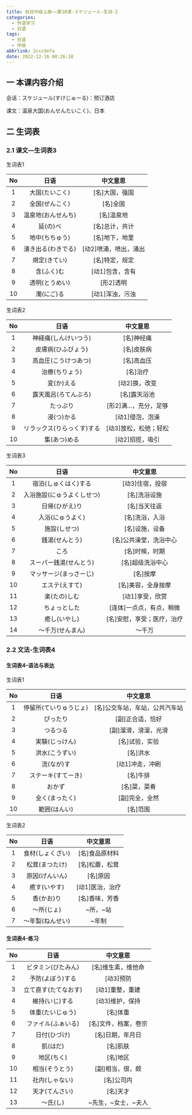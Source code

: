 ```yaml
---
title: 标日中级上册——第10课-スケジュール-生词-2
categories:
  - 外语学习
  - 日语
tags:
  - 日语
  - 中级
abbrlink: 2cccdefa
date: 2022-12-16 08:26:18
---
```

## 一 本课内容介绍

会话：スケジュール(すけじゅーる)：预订酒店

课文：温泉大国(おんせんたいこく)、日本

<!--more-->

## 二 生词表

### 2.1 课文—生词表3

生词表1

|  No  |        日语        |       中文意思        |
| :--: | :----------------: | :-------------------: |
|  1   |   大国(たいこく)   |    [名]大国，强国     |
|  2   |   全国(ぜんこく)   |       [名]全国        |
|  3   | 温泉地(おんせんち) |      [名]温泉地       |
|  4   |      延(の)べ      |    [名]总计，共计     |
|  5   |   地中(ちちゅう)   |    [名]地下，地里     |
|  6   | 湧き出る(わきでる) | [动2]喷涌，喷出，涌出 |
|  7   |    規定(きてい)    |    [名]特定，规定     |
|  8   |     含(ふく)む     |    [动1]包含，含有    |
|  9   |   透明(とうめい)   |       [形2]透明       |
|  10  |     濁(にご)る     |    [动1]浑浊，污浊    |

生词表2

|  No  |            日语            |        中文意思        |
| :--: | :------------------------: | :--------------------: |
|  1   |    神経痛(しんけいつう)    |       [名]神经痛       |
|  2   |     皮膚病(ひふびょう)     |       [名]皮肤病       |
|  3   |    高血圧(こうけつあつ)    |       [名]高血压       |
|  4   |       治療(ちりょう)       |        [名]治疗        |
|  5   |         変(か)える         |     [动2]换，改变      |
|  6   |    露天風呂(ろてんぶろ)    |      [名]露天浴池      |
|  7   |          たっぷり          | [形2]满...，充分，足够 |
|  8   |         浸(つ)かる         |    [动1]侵泡，泡澡     |
|  9   | リラックス(りらっくす)する | [动3]放松，松弛；轻松  |
|  10  |        集(あつ)める        |    [动2]招揽，吸引     |

生词表3

|  No  |            日语            |          中文意思          |
| :--: | :------------------------: | :------------------------: |
|  1   |    宿泊(しゅくはく)する    |      [动3]住宿，投宿       |
|  2   | 入浴施設(にゅうよくしせつ) |        [名]洗浴设施        |
|  3   |       日帰(ひがえ)り       |        [名]当天往返        |
|  4   |      入浴(にゅうよく)      |       [名]洗浴，入浴       |
|  5   |        施設(しせつ)        |       [名]设施，设备       |
|  6   |       銭湯(せんとう)       |   [名]公共澡堂，洗浴中心   |
|  7   |            ころ            |       [名]时候，时期       |
|  8   |   スーパー銭湯(せんとう)   |      [名]超级洗浴中心      |
|  9   |   マッサージ(まっさーじ)   |          [名]按摩          |
|  10  |       エステ(えすて)       |     [名]美容，全身按摩     |
|  11  |        楽(たの)しむ        |      [动1]享受，欣赏       |
|  12  |        ちょっとした        |  [连体]一点点，有点，稍微  |
|  13  |        癒し(いやし)        | [名]安慰，享受；医疗，治疗 |
|  14  |      ～千万(せんまん)      |           ～千万           |

### 2.2 文法-生词表4

#### 生词表4-语法与表达

生词表1

|  No  |          日语          |            中文意思            |
| :--: | :--------------------: | :----------------------------: |
|  1   | 停留所(ていりゅうじょ) | [名]公交车站，车站，公共汽车站 |
|  2   |        ぴったり        |        [副]正合适，恰好        |
|  3   |        つるつる        |      [副]溜滑，滑溜，光滑      |
|  4   |     実験(じっけん)     |         [名]试验，实验         |
|  5   |     洪水(こうずい)     |            [名]洪水            |
|  6   |       流(なが)す       |        [动1]冲走，冲刷         |
|  7   |   ステーキ(すてーき)   |            [名]牛排            |
|  8   |         おかず         |          [名]菜，菜肴          |
|  9   |     全く(まったく)     |         [副]完全，全然         |
|  10  |      範囲(はんい)      |            [名]范围            |

生词表2

|  No  |       日语       |    中文意思     |
| :--: | :--------------: | :-------------: |
|  1   | 食材(しょくざい) | [名]食品原材料  |
|  2   |  松茸(まつたけ)  | [名]松蘑，松茸  |
|  3   |  原因(げんいん)  |    [名]原因     |
|  4   |   癒す(いやす)   | [动1]医治，治疗 |
|  5   |    香(かお)り    | [名]香味，芳香  |
|  6   |    ～所(じょ)    |    ~所，~站     |
|  7   | ～年製(ねんせい) |      ~年制      |

#### 生词表4-练习

|  No  |         日语         |       中文意思       |
| :--: | :------------------: | :------------------: |
|  1   |  ビタミン(びたみん)  |  [名]维生素，维他命  |
|  2   |   予防(よぼう)する   |      [动3]预防       |
|  3   | 立て直す(たてなおす) |   [动1]重整，重建    |
|  4   |    維持(いじ)する    |   [动3]维护，保持    |
|  5   |   体重(たいじゅう)   |       [名]体重       |
|  6   |  ファイル(ふぁいる)  | [名]文件，档案，卷宗 |
|  7   |     日付(ひづけ)     |   [名]日期，年月日   |
|  8   |       肌(はだ)       |       [名]肌肤       |
|  9   |      地区(ちく)      |       [名]地区       |
|  10  |    相当(そうとう)    |   [副]相当，很，颇   |
|  11  |    社内(しゃない)    |      [名]公司内      |
|  12  |    天才(てんさい)    |       [名]天才       |
|  13  |       ～氏(し)       | ~先生，~女士，~夫人  |

